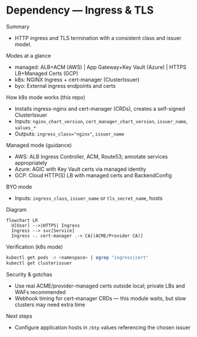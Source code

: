 # Dependency — Ingress & TLS

Summary
- HTTP ingress and TLS termination with a consistent class and issuer model.

Modes at a glance
- managed: ALB+ACM (AWS) | App Gateway+Key Vault (Azure) | HTTPS LB+Managed Certs (GCP)
- k8s: NGINX Ingress + cert-manager (ClusterIssuer)
- byo: External ingress endpoints and certs

How k8s mode works (this repo)
- Installs ingress-nginx and cert-manager (CRDs), creates a self-signed ClusterIssuer
- Inputs: `nginx_chart_version`, `cert_manager_chart_version`, `issuer_name`, `values_*`
- Outputs: `ingress_class="nginx"`, `issuer_name`

Managed mode (guidance)
- AWS: ALB Ingress Controller, ACM, Route53; annotate services appropriately
- Azure: AGIC with Key Vault certs via managed identity
- GCP: Cloud HTTP(S) LB with managed certs and BackendConfig

BYO mode
- Inputs: `ingress_class`, `issuer_name` or `tls_secret_name`, hosts

Diagram
```mermaid
flowchart LR
  U[User] -->|HTTPS| Ingress
  Ingress --> svc[Service]
  Ingress -. cert-manager .-> CA[(ACME/Provider CA)]
```

Verification (k8s mode)
```bash
kubectl get pods -n <namespace> | egrep "ingress|cert"
kubectl get clusterissuer
```

Security & gotchas
- Use real ACME/provider-managed certs outside local; private LBs and WAFs recommended
- Webhook timing for cert-manager CRDs — this module waits, but slow clusters may need extra time

Next steps
- Configure application hosts in `/btp` values referencing the chosen issuer
